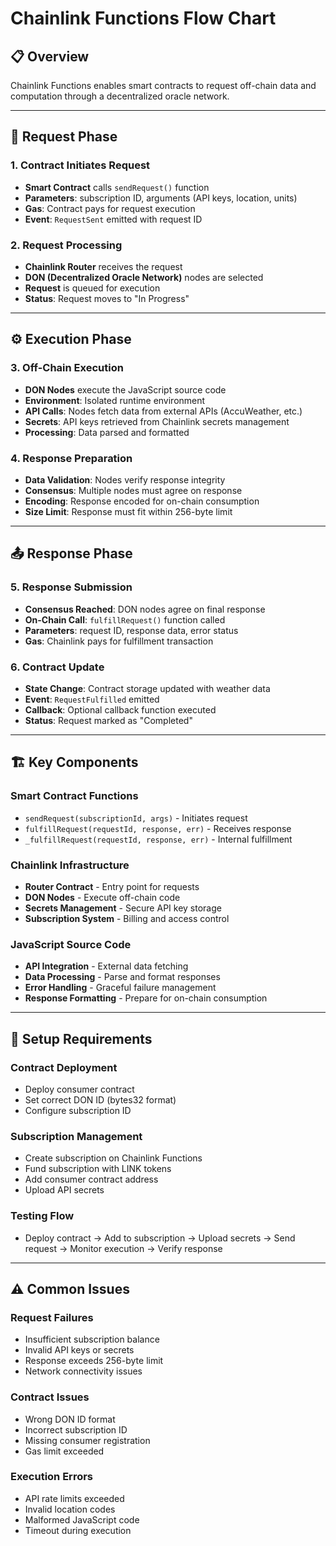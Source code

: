 # Chainlink Functions Flow Chart

## 📋 Overview
Chainlink Functions enables smart contracts to request off-chain data and computation through a decentralized oracle network.

---

## 🔄 Request Phase

### 1. Contract Initiates Request
- **Smart Contract** calls `sendRequest()` function
- **Parameters**: subscription ID, arguments (API keys, location, units)
- **Gas**: Contract pays for request execution
- **Event**: `RequestSent` emitted with request ID

### 2. Request Processing
- **Chainlink Router** receives the request
- **DON (Decentralized Oracle Network)** nodes are selected
- **Request** is queued for execution
- **Status**: Request moves to "In Progress"

---

## ⚙️ Execution Phase

### 3. Off-Chain Execution
- **DON Nodes** execute the JavaScript source code
- **Environment**: Isolated runtime environment
- **API Calls**: Nodes fetch data from external APIs (AccuWeather, etc.)
- **Secrets**: API keys retrieved from Chainlink secrets management
- **Processing**: Data parsed and formatted

### 4. Response Preparation
- **Data Validation**: Nodes verify response integrity
- **Consensus**: Multiple nodes must agree on response
- **Encoding**: Response encoded for on-chain consumption
- **Size Limit**: Response must fit within 256-byte limit

---

## 📤 Response Phase

### 5. Response Submission
- **Consensus Reached**: DON nodes agree on final response
- **On-Chain Call**: `fulfillRequest()` function called
- **Parameters**: request ID, response data, error status
- **Gas**: Chainlink pays for fulfillment transaction

### 6. Contract Update
- **State Change**: Contract storage updated with weather data
- **Event**: `RequestFulfilled` emitted
- **Callback**: Optional callback function executed
- **Status**: Request marked as "Completed"

---

## 🏗️ Key Components

### Smart Contract Functions
- `sendRequest(subscriptionId, args)` - Initiates request
- `fulfillRequest(requestId, response, err)` - Receives response
- `_fulfillRequest(requestId, response, err)` - Internal fulfillment

### Chainlink Infrastructure
- **Router Contract** - Entry point for requests
- **DON Nodes** - Execute off-chain code
- **Secrets Management** - Secure API key storage
- **Subscription System** - Billing and access control

### JavaScript Source Code
- **API Integration** - External data fetching
- **Data Processing** - Parse and format responses
- **Error Handling** - Graceful failure management
- **Response Formatting** - Prepare for on-chain consumption

---

## 🔧 Setup Requirements

### Contract Deployment
- Deploy consumer contract
- Set correct DON ID (bytes32 format)
- Configure subscription ID

### Subscription Management
- Create subscription on Chainlink Functions
- Fund subscription with LINK tokens
- Add consumer contract address
- Upload API secrets

### Testing Flow
- Deploy contract → Add to subscription → Upload secrets → Send request → Monitor execution → Verify response

---

## ⚠️ Common Issues

### Request Failures
- Insufficient subscription balance
- Invalid API keys or secrets
- Response exceeds 256-byte limit
- Network connectivity issues

### Contract Issues
- Wrong DON ID format
- Incorrect subscription ID
- Missing consumer registration
- Gas limit exceeded

### Execution Errors
- API rate limits exceeded
- Invalid location codes
- Malformed JavaScript code
- Timeout during execution 